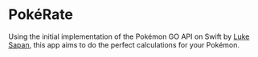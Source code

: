 # PokéRate

Using the initial implementation of the Pokémon GO API on Swift by [Luke Sapan](https://github.com/lsapan/pgoapi-swift), this app aims to do the perfect calculations for your Pokémon.

